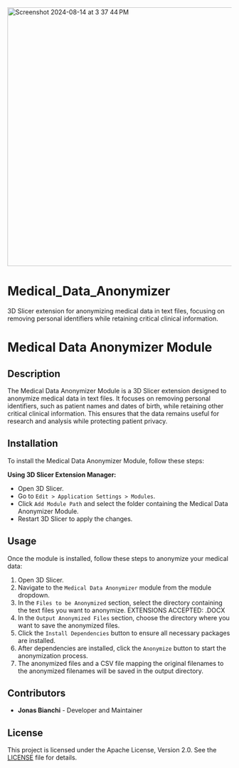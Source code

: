 <img width="580" alt="Screenshot 2024-08-14 at 3 37 44 PM" src="https://github.com/user-attachments/assets/8d57eb74-bca4-4add-bad9-094bf85aaf1b">



# Medical_Data_Anonymizer
3D Slicer extension for anonymizing medical data in text files, focusing on removing personal identifiers while retaining critical clinical information.


# Medical Data Anonymizer Module

## Description
The Medical Data Anonymizer Module is a 3D Slicer extension designed to anonymize medical data in text files. It focuses on removing personal identifiers, such as patient names and dates of birth, while retaining other critical clinical information. This ensures that the data remains useful for research and analysis while protecting patient privacy.

## Installation
To install the Medical Data Anonymizer Module, follow these steps:

**Using 3D Slicer Extension Manager:**
   - Open 3D Slicer.
   - Go to `Edit > Application Settings > Modules`.
   - Click `Add Module Path` and select the folder containing the Medical Data Anonymizer Module.
   - Restart 3D Slicer to apply the changes.

## Usage
Once the module is installed, follow these steps to anonymize your medical data:

1. Open 3D Slicer.
2. Navigate to the `Medical Data Anonymizer` module from the module dropdown.
3. In the `Files to be Anonymized` section, select the directory containing the text files you want to anonymize. EXTENSIONS ACCEPTED: .DOCX
4. In the `Output Anonymized Files` section, choose the directory where you want to save the anonymized files.
5. Click the `Install Dependencies` button to ensure all necessary packages are installed.
6. After dependencies are installed, click the `Anonymize` button to start the anonymization process.
7. The anonymized files and a CSV file mapping the original filenames to the anonymized filenames will be saved in the output directory.

## Contributors
- **Jonas Bianchi** - Developer and Maintainer

## License
This project is licensed under the Apache License, Version 2.0. See the [LICENSE](LICENSE.txt) file for details.
